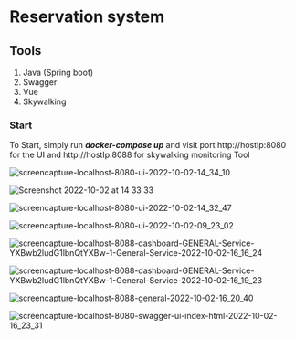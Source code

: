 # Reservation system

## Tools

1. Java (Spring boot)
2. Swagger
3. Vue
4. Skywalking

### Start

To Start, simply run **_docker-compose up_** and visit port http://hostIp:8080 for the UI and http://hostIp:8088 for skywalking monitoring Tool

![screencapture-localhost-8080-ui-2022-10-02-14_34_10](https://user-images.githubusercontent.com/47652874/193456002-2d89b1f1-a56d-40f7-bb5f-e56ee6d0bc46.png)

![Screenshot 2022-10-02 at 14 33 33](https://user-images.githubusercontent.com/47652874/193456010-2b0ac3f6-e5b7-4bc4-9ec2-c843b652af23.png)

![screencapture-localhost-8080-ui-2022-10-02-14_32_47](https://user-images.githubusercontent.com/47652874/193456019-8b274d53-0c85-4df5-9e22-881377c5c858.png)

![screencapture-localhost-8080-ui-2022-10-02-09_23_02](https://user-images.githubusercontent.com/47652874/193456034-5908c388-17f1-4000-befe-511ccadc2467.png)

![screencapture-localhost-8088-dashboard-GENERAL-Service-YXBwb2ludG1lbnQtYXBw-1-General-Service-2022-10-02-16_16_24](https://user-images.githubusercontent.com/47652874/193456090-34be895b-6062-451f-91d3-72819bc844ba.png)

![screencapture-localhost-8088-dashboard-GENERAL-Service-YXBwb2ludG1lbnQtYXBw-1-General-Service-2022-10-02-16_19_23](https://user-images.githubusercontent.com/47652874/193456215-1cb37304-3e1f-4441-87e4-916464cd48c5.png)

![screencapture-localhost-8088-general-2022-10-02-16_20_40](https://user-images.githubusercontent.com/47652874/193456266-7500e811-4d9b-4ca5-9bb5-cace714eb70d.png)

![screencapture-localhost-8080-swagger-ui-index-html-2022-10-02-16_23_31](https://user-images.githubusercontent.com/47652874/193456414-113030f1-a451-429b-98e0-ca82131bb6fb.png)

